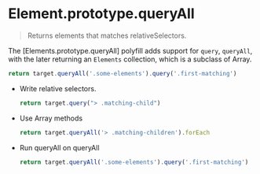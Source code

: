 # Element.prototype.queryAll

> Returns elements that matches relativeSelectors.

The [Elements.prototype.queryAll] polyfill adds support for `query`, `queryAll`, with the later returning an `Elements` collection, which is a subclass of Array.

```js
return target.queryAll('.some-elements').query('.first-matching')
```

- Write relative selectors.
  ```js
  return target.query("> .matching-child")
  ```
- Use Array methods
  ```js
  return target.queryAll('> .matching-children').forEach
  ```
- Run queryAll on queryAll
  ```js
  return target.queryAll('.some-elements').query('.first-matching')
  ```
